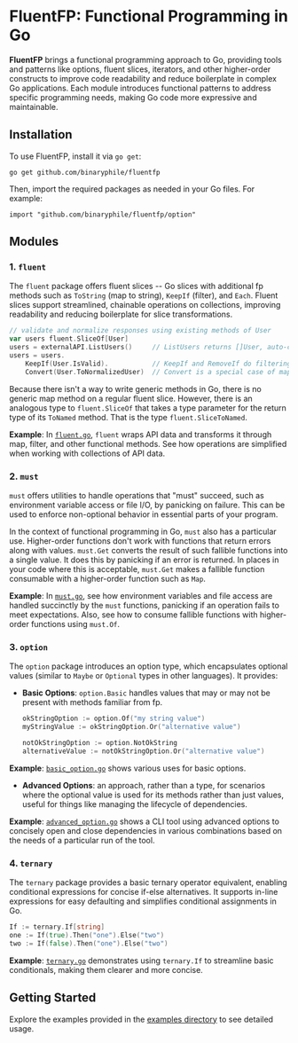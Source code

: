# FluentFP: Functional Programming in Go

**FluentFP** brings a functional programming approach to Go, providing tools and patterns
like options, fluent slices, iterators, and other higher-order constructs to improve code
readability and reduce boilerplate in complex Go applications. Each module introduces
functional patterns to address specific programming needs, making Go code more expressive
and maintainable.

## Installation

To use FluentFP, install it via `go get`:

    go get github.com/binaryphile/fluentfp

Then, import the required packages as needed in your Go files. For example:

    import "github.com/binaryphile/fluentfp/option"

## Modules

### 1. `fluent`

The `fluent` package offers fluent slices -- Go slices with additional fp methods such as
`ToString` (map to string), `KeepIf` (filter), and `Each`. Fluent slices support 
streamlined, chainable
operations on collections, improving readability and reducing boilerplate for slice
transformations.

``` go
// validate and normalize responses using existing methods of User
var users fluent.SliceOf[User]
users = externalAPI.ListUsers()     // ListUsers returns []User, auto-converted to fluent.SliceOf
users = users.
    KeepIf(User.IsValid).           // KeepIf and RemoveIf do filtering
    Convert(User.ToNormalizedUser)  // Convert is a special case of map
```

Because there isn't a way to write generic methods in Go, there is no generic map method
on a regular fluent slice.  However, there is an analogous type to `fluent.SliceOf` that
takes a type parameter for the return type of its `ToNamed` method.  That is the type
`fluent.SliceToNamed`.

**Example**: In
[`fluent.go`](https://github.com/binaryphile/fluentfp/blob/main/examples/fluent.go),
`fluent` wraps API data and transforms it through map, filter, and other functional methods.
See how operations are simplified when working with collections of API data.

### 2. `must`

`must` offers utilities to handle operations that "must" succeed, such as environment
variable access or file I/O, by panicking on failure. This can be used to enforce
non-optional behavior in essential parts of your program.

In the context of functional programming in Go, `must` also has a particular use.
Higher-order functions don't work with functions that return errors along with values.
`must.Get` converts the result of such fallible functions into a single value.  It does
this by panicking if an error is returned.  In places in your code where this is acceptable,
`must.Get` makes a fallible function consumable with a higher-order function such as `Map`.

**Example**: In
[`must.go`](https://github.com/binaryphile/fluentfp/blob/main/examples/must.go), see how
environment variables and file access are handled succinctly by the `must` functions,
panicking if an operation fails to meet expectations.  Also, see how to consume fallible
functions with higher-order functions using `must.Of`.

### 3. `option`

The `option` package introduces an option type, which encapsulates optional values (similar
to `Maybe` or `Optional` types in other languages). It provides:

-   **Basic Options**: `option.Basic` handles values that may or may not be present with
    methods familiar from fp.

    ``` go
    okStringOption := option.Of("my string value")
    myStringValue := okStringOption.Or("alternative value")

    notOkStringOption := option.NotOkString
    alternativeValue := notOkStringOption.Or("alternative value")
    ```

**Example**:
[`basic_option.go`](https://github.com/binaryphile/fluentfp/blob/main/examples/basic_option.go)
shows various uses for basic options.

-   **Advanced Options**: an approach, rather than a type, for scenarios where the optional
    value is used for its methods rather than just values, useful for things like managing
    the lifecycle of dependencies.

**Example**:
[`advanced_option.go`](https://github.com/binaryphile/fluentfp/blob/main/examples/advanced_option.go)
shows a CLI tool using advanced options to concisely open and close dependencies in various
combinations based on the needs of a particular run of the tool.

### 4. `ternary`

The `ternary` package provides a basic ternary operator equivalent, enabling conditional
expressions for concise if-else alternatives. It supports in-line expressions for easy
defaulting and simplifies conditional assignments in Go.

``` go
If := ternary.If[string]
one := If(true).Then("one").Else("two")
two := If(false).Then("one").Else("two")
```

**Example**:
[`ternary.go`](https://github.com/binaryphile/fluentfp/blob/main/examples/ternary.go)
demonstrates using `ternary.If` to streamline basic conditionals, making them clearer and
more concise.

## Getting Started

Explore the examples provided in the [examples
directory](https://github.com/binaryphile/fluentfp/tree/dev/examples) to see detailed usage.
